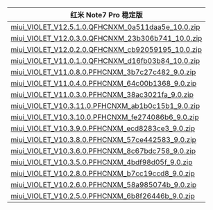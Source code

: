| 红米 Note7 Pro  稳定版    |
| ---- |
| [miui_VIOLET_V12.5.1.0.QFHCNXM_0a511daa5e_10.0.zip](https://bigota.d.miui.com/V12.5.1.0.QFHCNXM/miui_VIOLET_V12.5.1.0.QFHCNXM_0a511daa5e_10.0.zip)    |
| [miui_VIOLET_V12.0.3.0.QFHCNXM_23b306b741_10.0.zip](https://bigota.d.miui.com/V12.0.3.0.QFHCNXM/miui_VIOLET_V12.0.3.0.QFHCNXM_23b306b741_10.0.zip)    |
| [miui_VIOLET_V12.0.2.0.QFHCNXM_cb92059195_10.0.zip](https://bigota.d.miui.com/V12.0.2.0.QFHCNXM/miui_VIOLET_V12.0.2.0.QFHCNXM_cb92059195_10.0.zip)    |
| [miui_VIOLET_V11.0.1.0.QFHCNXM_d16fb03b84_10.0.zip](https://bigota.d.miui.com/V11.0.1.0.QFHCNXM/miui_VIOLET_V11.0.1.0.QFHCNXM_d16fb03b84_10.0.zip)    |
| [miui_VIOLET_V11.0.8.0.PFHCNXM_3b7c27c482_9.0.zip](https://bigota.d.miui.com/V11.0.8.0.PFHCNXM/miui_VIOLET_V11.0.8.0.PFHCNXM_3b7c27c482_9.0.zip)    |
| [miui_VIOLET_V11.0.4.0.PFHCNXM_64c00b1368_9.0.zip](https://bigota.d.miui.com/V11.0.4.0.PFHCNXM/miui_VIOLET_V11.0.4.0.PFHCNXM_64c00b1368_9.0.zip)    |
| [miui_VIOLET_V11.0.3.0.PFHCNXM_38ac3021fa_9.0.zip](https://bigota.d.miui.com/V11.0.3.0.PFHCNXM/miui_VIOLET_V11.0.3.0.PFHCNXM_38ac3021fa_9.0.zip)    |
| [miui_VIOLET_V10.3.11.0.PFHCNXM_ab1b0c15b1_9.0.zip](https://bigota.d.miui.com/V10.3.11.0.PFHCNXM/miui_VIOLET_V10.3.11.0.PFHCNXM_ab1b0c15b1_9.0.zip)    |
| [miui_VIOLET_V10.3.10.0.PFHCNXM_fe274086b6_9.0.zip](https://bigota.d.miui.com/V10.3.10.0.PFHCNXM/miui_VIOLET_V10.3.10.0.PFHCNXM_fe274086b6_9.0.zip)    |
| [miui_VIOLET_V10.3.9.0.PFHCNXM_ecd8283ce3_9.0.zip](https://bigota.d.miui.com/V10.3.9.0.PFHCNXM/miui_VIOLET_V10.3.9.0.PFHCNXM_ecd8283ce3_9.0.zip)    |
| [miui_VIOLET_V10.3.8.0.PFHCNXM_57ce442583_9.0.zip](https://bigota.d.miui.com/V10.3.8.0.PFHCNXM/miui_VIOLET_V10.3.8.0.PFHCNXM_57ce442583_9.0.zip)    |
| [miui_VIOLET_V10.3.6.0.PFHCNXM_8c67bdc758_9.0.zip](https://bigota.d.miui.com/V10.3.6.0.PFHCNXM/miui_VIOLET_V10.3.6.0.PFHCNXM_8c67bdc758_9.0.zip)    |
| [miui_VIOLET_V10.3.5.0.PFHCNXM_4bdf98d05f_9.0.zip](https://bigota.d.miui.com/V10.3.5.0.PFHCNXM/miui_VIOLET_V10.3.5.0.PFHCNXM_4bdf98d05f_9.0.zip)    |
| [miui_VIOLET_V10.2.8.0.PFHCNXM_b7cc19ccd8_9.0.zip](https://bigota.d.miui.com/V10.2.8.0.PFHCNXM/miui_VIOLET_V10.2.8.0.PFHCNXM_b7cc19ccd8_9.0.zip)    |
| [miui_VIOLET_V10.2.6.0.PFHCNXM_58a985074b_9.0.zip](https://bigota.d.miui.com/V10.2.6.0.PFHCNXM/miui_VIOLET_V10.2.6.0.PFHCNXM_58a985074b_9.0.zip)    |
| [miui_VIOLET_V10.2.5.0.PFHCNXM_6b8f26446b_9.0.zip](https://bigota.d.miui.com/V10.2.5.0.PFHCNXM/violet_images_V10.2.5.0.PFHCNXM_20190316.0000.00_9.0_cn_8e2009cdc7.tgz)    |
